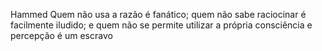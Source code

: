 Hammed
Quem não usa a razão é fanático; quem não sabe raciocinar é facilmente iludido; e quem não se permite utilizar a própria consciência e percepção é um escravo
